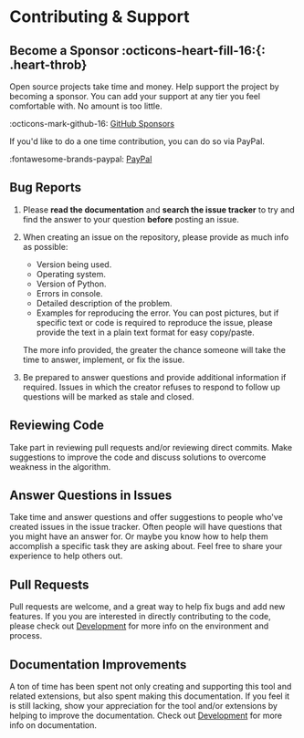 # Contributing &amp; Support

## Become a Sponsor :octicons-heart-fill-16:{: .heart-throb}

Open source projects take time and money. Help support the project by becoming a sponsor. You can add your support at
any tier you feel comfortable with. No amount is too little.

:octicons-mark-github-16: [GitHub Sponsors ](https://github.com/sponsors/facelessuser)

If you'd like to do a one time contribution, you can do so via PayPal.

:fontawesome-brands-paypal: [PayPal](https://www.paypal.me/facelessuser)

## Bug Reports

1. Please **read the documentation** and **search the issue tracker** to try and find the answer to your question
  **before** posting an issue.

2. When creating an issue on the repository, please provide as much info as possible:

    - Version being used.
    - Operating system.
    - Version of Python.
    - Errors in console.
    - Detailed description of the problem.
    - Examples for reproducing the error.  You can post pictures, but if specific text or code is required to reproduce
      the issue, please provide the text in a plain text format for easy copy/paste.

    The more info provided, the greater the chance someone will take the time to answer, implement, or fix the issue.

3. Be prepared to answer questions and provide additional information if required.  Issues in which the creator refuses
  to respond to follow up questions will be marked as stale and closed.

## Reviewing Code

Take part in reviewing pull requests and/or reviewing direct commits.  Make suggestions to improve the code and discuss
solutions to overcome weakness in the algorithm.

## Answer Questions in Issues

Take time and answer questions and offer suggestions to people who've created issues in the issue tracker. Often people
will have questions that you might have an answer for.  Or maybe you know how to help them accomplish a specific task
they are asking about. Feel free to share your experience to help others out.

## Pull Requests

Pull requests are welcome, and a great way to help fix bugs and add new features. If you you are interested in directly
contributing to the code, please check out [Development](./development.md) for more info on the environment and process.

## Documentation Improvements

A ton of time has been spent not only creating and supporting this tool and related extensions, but also spent making
this documentation.  If you feel it is still lacking, show your appreciation for the tool and/or extensions by helping
to improve the documentation. Check out [Development](./development.md) for more info on documentation.
